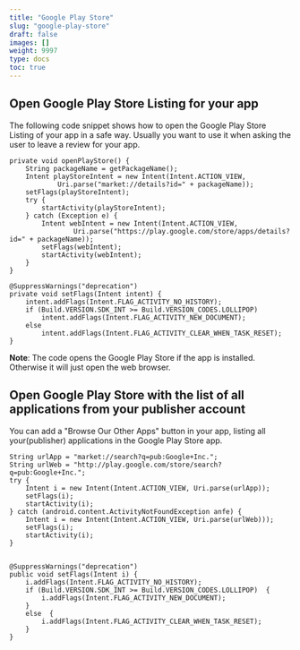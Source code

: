 ```yaml
---
title: "Google Play Store"
slug: "google-play-store"
draft: false
images: []
weight: 9997
type: docs
toc: true
---
```


## Open Google Play Store Listing for your app
The following code snippet shows how to open the Google Play Store Listing of your app in a safe way. Usually you want to use it when asking the user to leave a review for your app.

    private void openPlayStore() {
        String packageName = getPackageName();
        Intent playStoreIntent = new Intent(Intent.ACTION_VIEW, 
                Uri.parse("market://details?id=" + packageName));
        setFlags(playStoreIntent);
        try {
            startActivity(playStoreIntent);
        } catch (Exception e) {
            Intent webIntent = new Intent(Intent.ACTION_VIEW,
                    Uri.parse("https://play.google.com/store/apps/details?id=" + packageName));
            setFlags(webIntent);
            startActivity(webIntent);
        }
    }

    @SuppressWarnings("deprecation")
    private void setFlags(Intent intent) {
        intent.addFlags(Intent.FLAG_ACTIVITY_NO_HISTORY);
        if (Build.VERSION.SDK_INT >= Build.VERSION_CODES.LOLLIPOP)
            intent.addFlags(Intent.FLAG_ACTIVITY_NEW_DOCUMENT);
        else
            intent.addFlags(Intent.FLAG_ACTIVITY_CLEAR_WHEN_TASK_RESET);
    }

**Note**: The code opens the Google Play Store if the app is installed. Otherwise it will just open the web browser.

## Open Google Play Store with the list of all applications from your publisher account
You can add a "Browse Our Other Apps" button in your app, listing all your(publisher) applications in the Google Play Store app.

    String urlApp = "market://search?q=pub:Google+Inc.";
    String urlWeb = "http://play.google.com/store/search?q=pub:Google+Inc.";
    try {
        Intent i = new Intent(Intent.ACTION_VIEW, Uri.parse(urlApp));
        setFlags(i);
        startActivity(i);
    } catch (android.content.ActivityNotFoundException anfe) {
        Intent i = new Intent(Intent.ACTION_VIEW, Uri.parse(urlWeb)));
        setFlags(i);
        startActivity(i);
    }


    @SuppressWarnings("deprecation")
    public void setFlags(Intent i) {
        i.addFlags(Intent.FLAG_ACTIVITY_NO_HISTORY);
        if (Build.VERSION.SDK_INT >= Build.VERSION_CODES.LOLLIPOP)  {
            i.addFlags(Intent.FLAG_ACTIVITY_NEW_DOCUMENT);
        }
        else  {
            i.addFlags(Intent.FLAG_ACTIVITY_CLEAR_WHEN_TASK_RESET);
        }
    }


